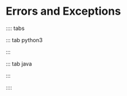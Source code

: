 # Errors and Exceptions

:::: tabs

::: tab python3

<Jupyter filePath="exceptions/python.ipynb" />

:::

::: tab java

<Jupyter filePath="exceptions/java.ipynb" />

:::

::::

